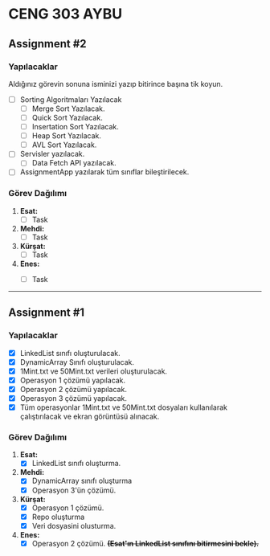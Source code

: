 # CENG 303 AYBU

## Assignment #2

### Yapılacaklar

Aldığınız görevin sonuna isminizi yazıp bitirince başına tik koyun.

- [ ] Sorting Algoritmaları Yazılacak
    - [ ] Merge Sort Yazılacak.
    - [ ] Quick Sort Yazılacak.
    - [ ] Insertation Sort Yazılacak.
    - [ ] Heap Sort Yazılacak.
    - [ ] AVL Sort Yazılacak.

- [ ] Servisler yazılacak.
    - [ ] Data Fetch API yazılacak.

- [ ] AssignmentApp yazılarak tüm sınıflar bileştirilecek.

### Görev Dağılımı

1. **Esat:**
    - [ ] Task
2. **Mehdi:**
    - [ ] Task
3. **Kürşat:**
    - [ ] Task
4. **Enes:**
    - [ ] Task



------



## Assignment #1

### Yapılacaklar

- [x] LinkedList sınıfı oluşturulacak.
- [x] DynamicArray Sınıfı oluşturulacak.
- [x] 1Mint.txt ve 50Mint.txt verileri oluşturulacak.
- [x] Operasyon 1 çözümü yapılacak.
- [x] Operasyon 2 çözümü yapılacak.
- [x] Operasyon 3 çözümü yapılacak.
- [x] Tüm operasyonlar 1Mint.txt ve 50Mint.txt dosyaları kullanılarak çalıştırılacak ve ekran görüntüsü alınacak.

### Görev Dağılımı

1. **Esat:**
   - [x] LinkedList sınıfı oluşturma.
2. **Mehdi:**
   - [x] DynamicArray sınıfı oluşturma
   - [x] Operasyon 3'ün çözümü.
3. **Kürşat:**
   - [x] Operasyon 1 çözümü.
   - [x] Repo oluşturma
   - [x] Veri dosyasini olusturma.
4. **Enes:**
   - [x] Operasyon 2 çözümü. **~~(Esat'ın LinkedList sınıfını bitirmesini bekle).~~**
